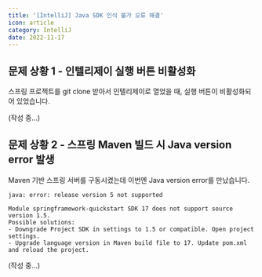```yaml
---
title: '[IntelliJ] Java SDK 인식 불가 오류 해결'
icon: article
category: IntelliJ
date: 2022-11-17
---
```


## 문제 상황 1 - 인텔리제이 실행 버튼 비활성화
스프링 프로젝트를 git clone 받아서 인텔리제이로 열었을 때, 실행 버튼이 비활성화되어 있었습니다.

(작성 중...)

## 문제 상황 2 - 스프링 Maven 빌드 시 Java version error 발생
Maven 기반 스프링 서버를 구동시켰는데 이번엔 Java version error를 만났습니다.

```:no-line-numbers
java: error: release version 5 not supported
 
Module springframework-quickstart SDK 17 does not support source version 1.5.
Possible solutions:
- Downgrade Project SDK in settings to 1.5 or compatible. Open project settings.
- Upgrade language version in Maven build file to 17. Update pom.xml and reload the project.
```

(작성 중...)
